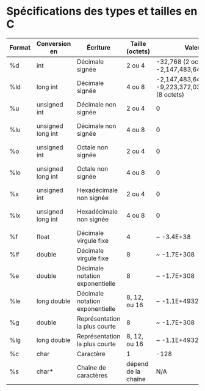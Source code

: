 
# Spécifications des types et tailles en C

| Format  | Conversion en        | Écriture                         | Taille (octets) | Valeur min                                                  | Valeur max                                                  |
|---------|----------------------|----------------------------------|-----------------|-------------------------------------------------------------|-------------------------------------------------------------|
| %d      | int                  | Décimale signée                  | 2 ou 4          | -32,768 (2 octets) / -2,147,483,648 (4 octets)              | 32,767 (2 octets) / 2,147,483,647 (4 octets)                |
| %ld     | long int             | Décimale signée                  | 4 ou 8          | -2,147,483,648 (4 octets) / -9,223,372,036,854,775,808 (8 octets) | 2,147,483,647 (4 octets) / 9,223,372,036,854,775,807 (8 octets) |
| %u      | unsigned int         | Décimale non signée              | 2 ou 4          | 0                                                           | 65,535 (2 octets) / 4,294,967,295 (4 octets)                |
| %lu     | unsigned long int    | Décimale non signée              | 4 ou 8          | 0                                                           | 4,294,967,295 (4 octets) / 18,446,744,073,709,551,615 (8 octets) |
| %o      | unsigned int         | Octale non signée                | 2 ou 4          | 0                                                           | 65,535 (2 octets) / 4,294,967,295 (4 octets)                |
| %lo     | unsigned long int    | Octale non signée                | 4 ou 8          | 0                                                           | 4,294,967,295 (4 octets) / 18,446,744,073,709,551,615 (8 octets) |
| %x      | unsigned int         | Hexadécimale non signée          | 2 ou 4          | 0                                                           | 65,535 (2 octets) / 4,294,967,295 (4 octets)                |
| %lx     | unsigned long int    | Hexadécimale non signée          | 4 ou 8          | 0                                                           | 4,294,967,295 (4 octets) / 18,446,744,073,709,551,615 (8 octets) |
| %f      | float                | Décimale virgule fixe            | 4               | ~ -3.4E+38                                                  | ~ 3.4E+38                                                   |
| %lf     | double               | Décimale virgule fixe            | 8               | ~ -1.7E+308                                                 | ~ 1.7E+308                                                  |
| %e      | double               | Décimale notation exponentielle  | 8               | ~ -1.7E+308                                                 | ~ 1.7E+308                                                  |
| %le     | long double          | Décimale notation exponentielle  | 8, 12, ou 16    | ~ -1.1E+4932                                                | ~ 1.1E+4932                                                 |
| %g      | double               | Représentation la plus courte    | 8               | ~ -1.7E+308                                                 | ~ 1.7E+308                                                  |
| %lg     | long double          | Représentation la plus courte    | 8, 12, ou 16    | ~ -1.1E+4932                                                | ~ 1.1E+4932                                                 |
| %c      | char                 | Caractère                        | 1               | -128                                                        | 127                                                         |
| %s      | char*                | Chaîne de caractères             | dépend de la chaîne | N/A                                                       | N/A                                                         |
